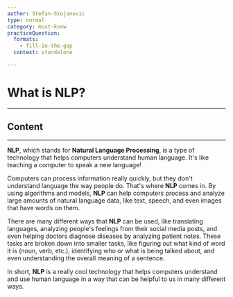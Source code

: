 ```yaml
---
author: Stefan-Stojanovic
type: normal
category: must-know
practiceQuestion:
  formats:
    - fill-in-the-gap
  context: standalone

---
```


# What is NLP?

---

## Content

---

**NLP**, which stands for **Natural Language Processing**, is a type of technology that helps computers understand human language. It's like teaching a computer to speak a new language!

Computers can process information really quickly, but they don't understand language the way people do. That's where **NLP** comes in. By using algorithms and models, **NLP** can help computers process and analyze large amounts of natural language data, like text, speech, and even images that have words on them.

There are many different ways that **NLP** can be used, like translating languages, analyzing people's feelings from their social media posts, and even helping doctors diagnose diseases by analyzing patient notes. These tasks are broken down into smaller tasks, like figuring out what kind of word it is (noun, verb, etc.), identifying who or what is being talked about, and even understanding the overall meaning of a sentence.

In short, **NLP** is a really cool technology that helps computers understand and use human language in a way that can be helpful to us in many different ways.